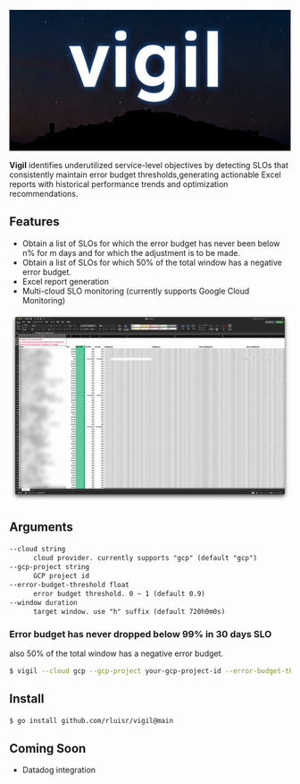 ![og](./assets/og.png)

<strong>Vigil</strong> identifies underutilized service-level objectives by detecting SLOs that consistently maintain error budget thresholds,generating actionable Excel reports with historical performance trends and optimization recommendations.

## Features
- Obtain a list of SLOs for which the error budget has never been below n% for m days and for which the adjustment is to be made.
- Obtain a list of SLOs for which 50% of the total window has a negative error budget.
- Excel report generation
- Multi-cloud SLO monitoring (currently supports Google Cloud Monitoring)

![screenshot](./assets/excel.png)

## Arguments
```
--cloud string
      cloud provider. currently supports "gcp" (default "gcp")
--gcp-project string
      GCP project id
--error-budget-threshold float
      error budget threshold. 0 ~ 1 (default 0.9)
--window duration
      target window. use "h" suffix (default 720h0m0s)
```

### Error budget has never dropped below 99% in 30 days SLO
also 50% of the total window has a negative error budget.

```bash
$ vigil --cloud gcp --gcp-project your-gcp-project-id --error-budget-threshold 0.99 --window 720h
```

## Install
```bash
$ go install github.com/rluisr/vigil@main
```

## Coming Soon
- Datadog integration
